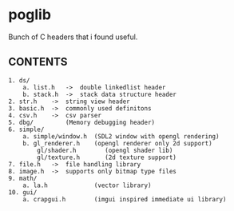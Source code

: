 # poglib
Bunch of C headers that i found useful.

## CONTENTS

    1. ds/
        a. list.h   ->  double linkedlist header
        b. stack.h  ->  stack data structure header
    2. str.h    ->  string view header 
    3. basic.h  ->  commonly used definitons
    4. csv.h    ->  csv parser
    5. dbg/         (Memory debugging header)
    6. simple/
        a. simple/window.h  (SDL2 window with opengl rendering)
        b. gl_renderer.h    (opengl renderer only 2d support)
            gl/shader.h        (opengl shader lib)
            gl/texture.h       (2d texture support)
    7. file.h   ->  file handling library
    8. image.h  ->  supports only bitmap type files
    9. math/
        a. la.h             (vector library)
    10. gui/
        a. crapgui.h        (imgui inspired immediate ui library)
        



